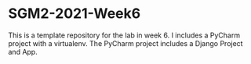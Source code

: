 # SGM2-2021-Week6
This is a template repository for the lab in week 6.
I includes a PyCharm project with a virtualenv. The PyCharm project includes a Django Project and App.

